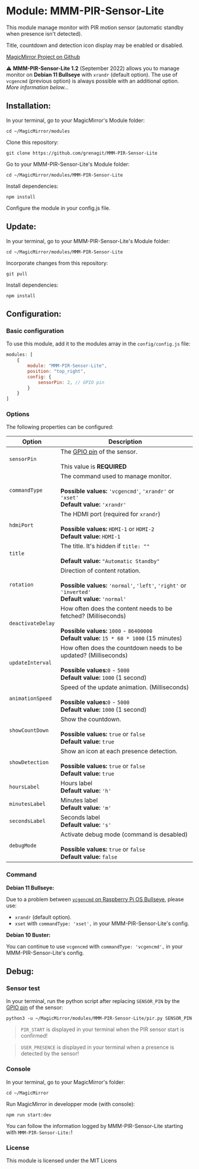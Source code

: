 # Module: MMM-PIR-Sensor-Lite
This module manage monitor with PIR motion sensor (automatic standby when presence isn't detected).

Title, countdown and detection icon display may be enabled or disabled. 

[MagicMirror Project on Github](https://github.com/MichMich/MagicMirror)

⚠️ **MMM-PIR-Sensor-Lite 1.2** (September 2022) allows you to manage monitor on **Debian 11 Bullseye** with `xrandr` (default option). The use of `vcgencmd` (previous option) is always possible with an additional option. *More information below...*

## Installation:

In your terminal, go to your MagicMirror's Module folder:
```shell
cd ~/MagicMirror/modules
```

Clone this repository:
```shell
git clone https://github.com/grenagit/MMM-PIR-Sensor-Lite
```

Go to your MMM-PIR-Sensor-Lite's Module folder:
```shell
cd ~/MagicMirror/modules/MMM-PIR-Sensor-Lite
```

Install dependencies:
```shell
npm install
```

Configure the module in your config.js file.

## Update:

In your terminal, go to your MMM-PIR-Sensor-Lite's Module folder:
```shell
cd ~/MagicMirror/modules/MMM-PIR-Sensor-Lite
```

Incorporate changes from this repository:
```shell
git pull
```

Install dependencies:
```shell
npm install
```

## Configuration:

### Basic configuration

To use this module, add it to the modules array in the `config/config.js` file:
```javascript
modules: [
	{
		module: "MMM-PIR-Sensor-Lite",
		position: "top_right",
		config: {
			sensorPin: 2, // GPIO pin
		}
	}
]
```

### Options

The following properties can be configured:


| Option                       | Description
| ---------------------------- | -----------
| `sensorPin`                  | The [GPIO pin](https://pinout.xyz/) of the sensor. <br><br> This value is **REQUIRED**
| `commandType`                | The command used to manage monitor. <br><br> **Possible values:** `'vcgencmd'`, `'xrandr'` or `'xset'` <br> **Default value:** `'xrandr'`
| `hdmiPort`                   | The HDMI port (required for `xrandr`) <br><br> **Possible values:** `HDMI-1` or `HDMI-2` <br> **Default value:** `HDMI-1`
| `title`                      | The title. It's hidden if `title: ""` <br><br> **Default value:** `"Automatic Standby"`
| `rotation`                   | Direction of content rotation. <br><br> **Possible values:** `'normal'`, `'left'`, `'right'` or `'inverted'` <br> **Default value:** `'normal'`
| `deactivateDelay`            | How often does the content needs to be fetched? (Milliseconds) <br><br> **Possible values:** `1000` - `86400000` <br> **Default value:** `15 * 60 * 1000` (15 minutes)
| `updateInterval`             | How often does the countdown needs to be updated? (Milliseconds) <br><br> **Possible values:**`0` - `5000` <br> **Default value:** `1000` (1 second)
| `animationSpeed`             | Speed of the update animation. (Milliseconds) <br><br> **Possible values:**`0` - `5000` <br> **Default value:** `1000` (1 second)
| `showCountDown`              | Show the countdown. <br><br> **Possible values:** `true` or `false` <br> **Default value:** `true`
| `showDetection `             | Show an icon at each presence detection. <br><br> **Possible values:** `true` or `false` <br> **Default value:** `true`
| `hoursLabel`                 | Hours label <br> **Default value:** `'h'`
| `minutesLabel`               | Minutes label <br> **Default value:** `'m'`
| `secondsLabel`               | Seconds label <br> **Default value:** `'s'`
| `debugMode`                  | Activate debug mode (command is desabled) <br><br> **Possible values:** `true` or `false` <br> **Default value:** `false`

### Command

**Debian 11 Bullseye:**

Due to a problem between [`vcgencmd` on Raspberry Pi OS Bullseye](https://github.com/raspberrypi/userland/issues/727), please use:
 - `xrandr` (default option).
 - `xset` with `commandType: 'xset',` in your MMM-PIR-Sensor-Lite's config.

**Debian 10 Buster:**

You can continue to use `vcgencmd` with `commandType: 'vcgencmd',` in your MMM-PIR-Sensor-Lite's config.

## Debug:

### Sensor test

In your terminal, run the python script after replacing `SENSOR_PIN` by the [GPIO pin](https://pinout.xyz/) of the sensor:
```shell
python3 -u ~/MagicMirror/modules/MMM-PIR-Sensor-Lite/pir.py SENSOR_PIN
```

> `PIR_START` is displayed in your terminal when the PIR sensor start is confirmed!

> `USER_PRESENCE` is displayed in your terminal when a presence is detected by the sensor!

### Console

In your terminal, go to your MagicMirror's folder:
```shell
cd ~/MagicMirror
```

Run MagicMirror in developper mode (with console):
```shell
npm run start:dev
```

You can follow the information logged by MMM-PIR-Sensor-Lite starting with `MMM-PIR-Sensor-Lite:`!

### License

This module is licensed under the MIT Licens
